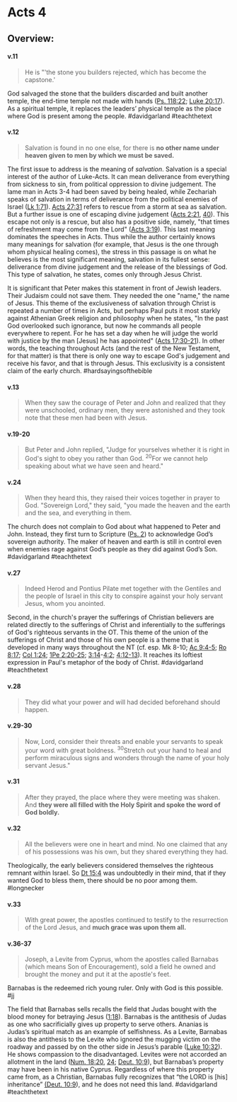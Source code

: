 # Acts 4

## Overview:



#### v.11
>He is "'the stone you builders rejected, which has become the capstone.'

God salvaged the stone that the builders discarded and built another temple, the end-time temple not made with hands ([Ps. 118:22](Psalm118.md#v.22); [Luke 20:17](Luke20#v.17)). As a spiritual temple, it replaces the leaders’ physical temple as the place where God is present among the people.
#davidgarland #teachthetext 

#### v.12
>Salvation is found in no one else, for there is **no other name under heaven given to men by which we must be saved.**

The first issue to address is the meaning of *salvation*. Salvation is a special interest of the author of Luke-Acts. It can mean deliverance from everything from sickness to sin, from political oppression to divine judgement. The lame man in Acts 3-4 had been saved by being healed, while Zechariah speaks of salvation in terms of deliverance from the political enemies of Israel ([Lk 1:71](Luke1#v.71)). [Acts 27:31](Acts27#v.31) refers to rescue from a storm at sea as salvation. But a further issue is one of escaping divine judgement ([Acts 2:21](Acts2#v.21), [40](Acts2#v.40)). This escape not only is a rescue, but also has a positive side, namely, "that times of refreshment may come from the Lord" ([Acts 3:19](Acts3#v.19)). This last meaning dominates the speeches in Acts. Thus while the author certainly knows many meanings for salvation (for example, that Jesus is the one through whom physical healing comes), the stress in this passage is on what he believes is the most significant meaning, salvation in its fullest sense: deliverance from divine judgement and the release of the blessings of God. This type of salvation, he states, comes only through Jesus Christ.

It is significant that Peter makes this statement in front of Jewish leaders. Their Judaism could not save them. They needed the one "name," the name of Jesus. This theme of the exclusiveness of salvation through Christ is repeated a number of times in Acts, but perhaps Paul puts it most starkly against Athenian Greek religion and philosophy when he states, "In the past God overlooked such ignorance, but now he commands all people everywhere to repent. For he has set a day when he will judge the world with justice by the man \[Jesus\] he has appointed" ([Acts 17:30-21](Acts17)). In other words, the teaching throughout Acts (and the rest of the New Testament, for that matter) is that there is only one way to escape God's judgement and receive his favor, and that is through Jesus. This exclusivity is a consistent claim of the early church.
#hardsayingsofthebible 

#### v.13
>When they saw the courage of Peter and John and realized that they were unschooled, ordinary men, they were astonished and they took note that these men had been with Jesus.

#### v.19-20
>But Peter and John replied, "Judge for yourselves whether it is right in God's sight to obey you rather than God. <sup>20</sup>For we cannot help speaking about what we have seen and heard."

#### v.24
>When they heard this, they raised their voices together in prayer to God. "Sovereign Lord," they said, "you made the heaven and the earth and the sea, and everything in them.

The church does not complain to God about what happened to Peter and John. Instead, they first turn to Scripture ([Ps. 2](Psalm2.md)) to acknowledge God’s sovereign authority. The maker of heaven and earth is still in control even when enemies rage against God’s people as they did against God’s Son.
#davidgarland #teachthetext 

#### v.27
>Indeed Herod and Pontius Pilate met together with the Gentiles and the people of Israel in this city to conspire against your holy servant Jesus, whom you anointed.

Second, in the church's prayer the sufferings of Christian believers are related directly to the sufferings of Christ and inferentially to the sufferings of God's righteous servants in the OT. This theme of the union of the sufferings of Christ and those of his own people is a theme that is developed in many ways throughout the NT (cf. esp. Mk 8-10; [Ac 9:4-5](Acts9#v.4-5); [Ro 8:17](Romans8#v.17); [Col 1:24](Colossians1#v.24); [1Pe 2:20-25](1Peter2#v.20); [3:14](1Peter3#v.14)-[4:2](1Peter4#v.2); [4:12-13](1Peter4#v.12-13)). It reaches its loftiest expression in Paul's metaphor of the body of Christ.
#davidgarland #teachthetext 

#### v.28
>They did what your power and will had decided beforehand should happen.

#### v.29-30
>Now, Lord, consider their threats and enable your servants to speak your word with great boldness. <sup>30</sup>Stretch out your hand to heal and perform miraculous signs and wonders through the name of your holy servant Jesus."

#### v.31
>After they prayed, the place where they were meeting was shaken. And **they were all filled with the Holy Spirit and spoke the word of God boldly.**

#### v.32
>All the believers were one in heart and mind. No one claimed that any of his possessions was his own, but they shared everything they had.

Theologically, the early believers considered themselves the righteous remnant within Israel. So [Dt 15:4](Deut15#v.4) was undoubtedly in their mind, that if they wanted God to bless them, there should be no poor among them.
#longnecker

#### v.33
>With great power, the apostles continued to testify to the resurrection of the Lord Jesus, and **much grace was upon them all.**

#### v.36-37
>Joseph, a Levite from Cyprus, whom the apostles called Barnabas (which means Son of Encouragement), sold a field he owned and brought the money and put it at the apostle's feet.

Barnabas is the redeemed rich young ruler. Only with God is this possible.
#jj 

The field that Barnabas sells recalls the field that Judas bought with the blood money for betraying Jesus ([1:18](Acts1#v.18)). Barnabas is the antithesis of Judas as one who sacrificially gives up property to serve others. Ananias is Judas’s spiritual match as an example of selfishness. As a Levite, Barnabas is also the antithesis to the Levite who ignored the mugging victim on the roadway and passed by on the other side in Jesus’s parable ([Luke 10:32](Luke10#v.32)). He shows compassion to the disadvantaged. Levites were not accorded an allotment in the land ([Num. 18:20](Numbers18#v.20), [24](Numbers18#v.24); [Deut. 10:9](Deut10#v.9)), but Barnabas’s property may have been in his native Cyprus. Regardless of where this property came from, as a Christian, Barnabas fully recognizes that “the LORD is \[his] inheritance” [(Deut. 10:9](Deut10#v.9)), and he does not need this land.
#davidgarland #teachthetext 

